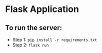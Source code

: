 # Flask Application

## To run the server: 
- Step 1: `pip install -r requirements.txt`
- Step 2: `flask run`
